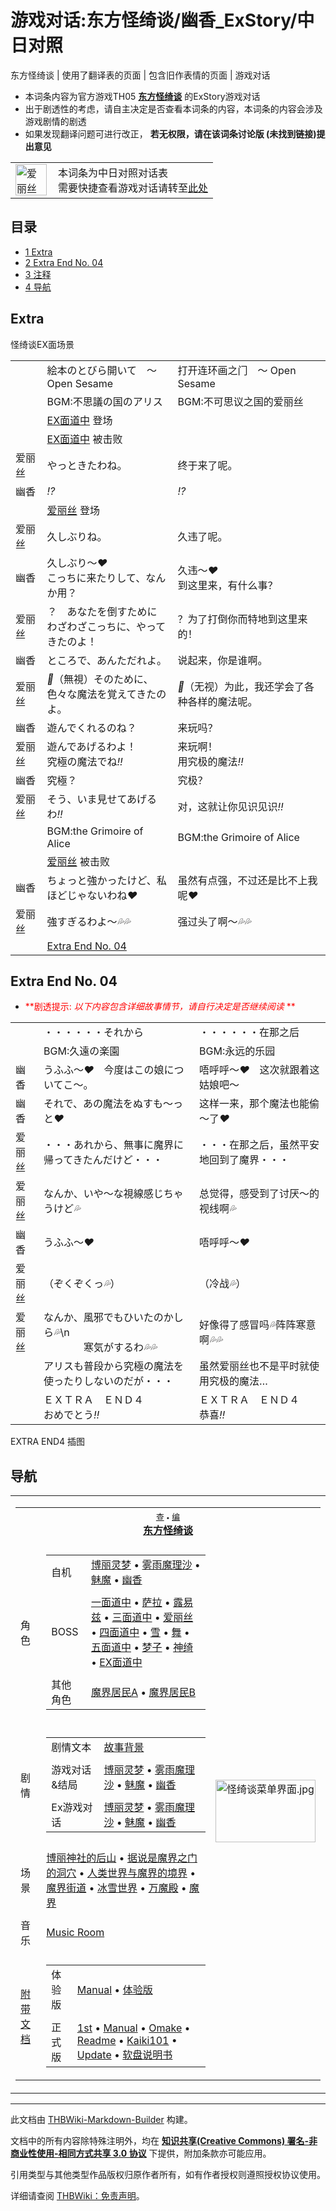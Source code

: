 # 游戏对话:东方怪绮谈/幽香_ExStory/中日对照

<!-- source html: G:\repos\THBWiki-Markdown-Builder\THBWikiMarkdown\Temp\main\d\d6\ns508%3A%E4%B8%9C%E6%96%B9%E6%80%AA%E7%BB%AE%E8%B0%88%2F%E5%B9%BD%E9%A6%99_ExStory%2F%E4%B8%AD%E6%97%A5%E5%AF%B9%E7%85%A7.html -->

东方怪绮谈 | 使用了翻译表的页面 | 包含旧作表情的页面 | 游戏对话

- 本词条内容为官方游戏TH05 **[东方怪绮谈](./东方怪绮谈.md)** 的ExStory游戏对话
- 出于剧透性的考虑，请自主决定是否查看本词条的内容，本词条的内容会涉及游戏剧情的剧透
- 如果发现翻译问题可进行改正， **若无权限，请在该词条讨论版 (未找到链接)提出意见** 


<table>
<tbody><tr>
<td class="mbox-image"><div style="width: 52px;">
  <a href="./文件-爱丽丝（Q版立绘）.png.md" class="image"><img alt="爱丽丝（Q版立绘）.png" src="https://upload.thwiki.cc/thumb/a/af/%E7%88%B1%E4%B8%BD%E4%B8%9D%EF%BC%88Q%E7%89%88%E7%AB%8B%E7%BB%98%EF%BC%89.png/50px-%E7%88%B1%E4%B8%BD%E4%B8%9D%EF%BC%88Q%E7%89%88%E7%AB%8B%E7%BB%98%EF%BC%89.png" decoding="async" loading="lazy" width="50" height="50" srcset="https://upload.thwiki.cc/thumb/a/af/%E7%88%B1%E4%B8%BD%E4%B8%9D%EF%BC%88Q%E7%89%88%E7%AB%8B%E7%BB%98%EF%BC%89.png/75px-%E7%88%B1%E4%B8%BD%E4%B8%9D%EF%BC%88Q%E7%89%88%E7%AB%8B%E7%BB%98%EF%BC%89.png 1.5x, https://upload.thwiki.cc/thumb/a/af/%E7%88%B1%E4%B8%BD%E4%B8%9D%EF%BC%88Q%E7%89%88%E7%AB%8B%E7%BB%98%EF%BC%89.png/100px-%E7%88%B1%E4%B8%BD%E4%B8%9D%EF%BC%88Q%E7%89%88%E7%AB%8B%E7%BB%98%EF%BC%89.png 2x" data-file-width="500" data-file-height="500"></a></div></td>
<td class="mbox-text" style="">本词条为中日对照对话表<br>需要快捷查看游戏对话请转至<a href="./游戏对话-东方怪绮谈-幽香_ExStory.md" title="游戏对话:东方怪绮谈/幽香 ExStory">此处</a></td>
</tr>
</tbody></table>



## 目录

- [1 Extra](#Extra)
- [2 Extra End No. 04](#Extra_End_No._04)
- [3 注释](#注释)
- [4 导航](#导航)





## Extra
[](./文件-怪绮谈EX面场景.png.md)  [](./文件-怪绮谈EX面场景.png.md)怪绮谈EX面场景


<table><tbody><tr class="tt-header" id="Extra-1" data-pos="&#91;&quot;Extra&quot;,1&#93;"><td id="" class="tt-h" lang="zh"><div class="poem"></div></td><td class="tt-ja" lang="ja"><div class="poem">絵本のとびら開いて　～ Open Sesame</div></td><td class="tt-zh" lang="zh"><div class="poem">打开连环画之门　～ Open Sesame</div></td></tr><tr class="tt-header" id="Extra-2" data-pos="&#91;&quot;Extra&quot;,2&#93;"><td id="" class="tt-h" lang="zh"><div class="poem"></div></td><td class="tt-ja" lang="ja"><div class="poem">BGM:不思議の国のアリス</div></td><td class="tt-zh" lang="zh"><div class="poem">BGM:不可思议之国的爱丽丝</div></td></tr><tr class="tt-status-header" id="Extra-3" data-pos="&#91;&quot;Extra&quot;,3&#93;"><td class="tt-s" lang="zh"><div class="poem"></div></td><td colspan="2" class="tt-status" lang="zh"><div class="poem"><a href="/%E4%B8%9C%E6%96%B9%E6%80%AA%E7%BB%AE%E8%B0%88/%E5%85%B6%E4%BB%96%E8%A7%92%E8%89%B2#EX面道中" title="东方怪绮谈/其他角色">EX面道中</a> 登场</div></td></tr><tr class="tt-status-header" id="Extra-4" data-pos="&#91;&quot;Extra&quot;,4&#93;"><td class="tt-s" lang="zh"><div class="poem"></div></td><td colspan="2" class="tt-status" lang="zh"><div class="poem"><a href="/%E4%B8%9C%E6%96%B9%E6%80%AA%E7%BB%AE%E8%B0%88/%E5%85%B6%E4%BB%96%E8%A7%92%E8%89%B2#EX面道中" title="东方怪绮谈/其他角色">EX面道中</a> 被击败</div></td></tr><tr class="tt-content" id="Extra-5" data-pos="&#91;&quot;Extra&quot;,5&#93;"><td id="爱丽丝" class="tt-char" lang="zh"><div class="poem">爱丽丝</div></td><td class="tt-ja" lang="ja"><div class="poem">やっときたわね。</div></td><td class="tt-zh" lang="zh"><div class="poem">终于来了呢。</div></td></tr><tr class="tt-content" id="Extra-6" data-pos="&#91;&quot;Extra&quot;,6&#93;"><td id="幽香" class="tt-char" lang="zh"><div class="poem">幽香</div></td><td class="tt-ja" lang="ja"><div class="poem"><i class="touhou98">&#8265;</i></div></td><td class="tt-zh" lang="zh"><div class="poem"><i class="touhou98">&#8265;</i></div></td></tr><tr class="tt-status-header" id="Extra-7" data-pos="&#91;&quot;Extra&quot;,7&#93;"><td class="tt-s" lang="zh"><div class="poem"></div></td><td colspan="2" class="tt-status" lang="zh"><div class="poem"><a href="./爱丽丝（旧作角色）.md" title="爱丽丝（旧作角色）">爱丽丝</a> 登场</div></td></tr><tr class="tt-content" id="Extra-8" data-pos="&#91;&quot;Extra&quot;,8&#93;"><td id="爱丽丝" class="tt-char" lang="zh"><div class="poem">爱丽丝</div></td><td class="tt-ja" lang="ja"><div class="poem">久しぶりね。</div></td><td class="tt-zh" lang="zh"><div class="poem">久违了呢。</div></td></tr><tr class="tt-content" id="Extra-9" data-pos="&#91;&quot;Extra&quot;,9&#93;"><td id="幽香" class="tt-char" lang="zh"><div class="poem">幽香</div></td><td class="tt-ja" lang="ja"><div class="poem">久しぶり～<i class="touhou98">&#10084;</i><br>こっちに来たりして、なん<br>か用？</div></td><td class="tt-zh" lang="zh"><div class="poem">久违～<i class="touhou98">&#10084;</i><br>到这里来，有什么事？</div></td></tr><tr class="tt-content" id="Extra-10" data-pos="&#91;&quot;Extra&quot;,10&#93;"><td id="爱丽丝" class="tt-char" lang="zh"><div class="poem">爱丽丝</div></td><td class="tt-ja" lang="ja"><div class="poem">？　あなたを倒すために<br>わざわざこっちに、やって<br>きたのよ！</div></td><td class="tt-zh" lang="zh"><div class="poem">？为了打倒你而特地到这里来的！</div></td></tr><tr class="tt-content" id="Extra-11" data-pos="&#91;&quot;Extra&quot;,11&#93;"><td id="幽香" class="tt-char" lang="zh"><div class="poem">幽香</div></td><td class="tt-ja" lang="ja"><div class="poem">ところで、あんただれよ。</div></td><td class="tt-zh" lang="zh"><div class="poem">说起来，你是谁啊。</div></td></tr><tr class="tt-content" id="Extra-12" data-pos="&#91;&quot;Extra&quot;,12&#93;"><td id="爱丽丝" class="tt-char" lang="zh"><div class="poem">爱丽丝</div></td><td class="tt-ja" lang="ja"><div class="poem"><i class="touhou98">&#128162;</i>（無視）そのために、<br>色々な魔法を覚えてきたの<br>よ。</div></td><td class="tt-zh" lang="zh"><div class="poem"><i class="touhou98">&#128162;</i>（无视）为此，我还学会了各种各样的魔法呢。</div></td></tr><tr class="tt-content" id="Extra-13" data-pos="&#91;&quot;Extra&quot;,13&#93;"><td id="幽香" class="tt-char" lang="zh"><div class="poem">幽香</div></td><td class="tt-ja" lang="ja"><div class="poem">遊んでくれるのね？</div></td><td class="tt-zh" lang="zh"><div class="poem">来玩吗？</div></td></tr><tr class="tt-content" id="Extra-14" data-pos="&#91;&quot;Extra&quot;,14&#93;"><td id="爱丽丝" class="tt-char" lang="zh"><div class="poem">爱丽丝</div></td><td class="tt-ja" lang="ja"><div class="poem">遊んであげるわよ！<br>究極の魔法でね<i class="touhou98">&#8252;</i></div></td><td class="tt-zh" lang="zh"><div class="poem">来玩啊！<br>用究极的魔法<i class="touhou98">&#8252;</i></div></td></tr><tr class="tt-content" id="Extra-15" data-pos="&#91;&quot;Extra&quot;,15&#93;"><td id="幽香" class="tt-char" lang="zh"><div class="poem">幽香</div></td><td class="tt-ja" lang="ja"><div class="poem">究極？</div></td><td class="tt-zh" lang="zh"><div class="poem">究极？</div></td></tr><tr class="tt-content" id="Extra-16" data-pos="&#91;&quot;Extra&quot;,16&#93;"><td id="爱丽丝" class="tt-char" lang="zh"><div class="poem">爱丽丝</div></td><td class="tt-ja" lang="ja"><div class="poem">そう、いま見せてあげる<br>わ<i class="touhou98">&#8252;</i></div></td><td class="tt-zh" lang="zh"><div class="poem">对，这就让你见识见识<i class="touhou98">&#8252;</i></div></td></tr><tr class="tt-header" id="Extra-17" data-pos="&#91;&quot;Extra&quot;,17&#93;"><td id="" class="tt-h" lang="zh"><div class="poem"></div></td><td class="tt-ja" lang="ja"><div class="poem">BGM:the Grimoire of Alice</div></td><td class="tt-zh" lang="zh"><div class="poem">BGM:the Grimoire of Alice</div></td></tr><tr class="tt-status-header" id="Extra-18" data-pos="&#91;&quot;Extra&quot;,18&#93;"><td class="tt-s" lang="zh"><div class="poem"></div></td><td colspan="2" class="tt-status" lang="zh"><div class="poem"><a href="./爱丽丝（旧作角色）.md" title="爱丽丝（旧作角色）">爱丽丝</a> 被击败</div></td></tr><tr class="tt-content" id="Extra-19" data-pos="&#91;&quot;Extra&quot;,19&#93;"><td id="幽香" class="tt-char" lang="zh"><div class="poem">幽香</div></td><td class="tt-ja" lang="ja"><div class="poem">ちょっと強かったけど、私<br>ほどじゃないわね<i class="touhou98">&#10084;</i></div></td><td class="tt-zh" lang="zh"><div class="poem">虽然有点强，不过还是比不上我呢<i class="touhou98">&#10084;</i></div></td></tr><tr class="tt-content" id="Extra-20" data-pos="&#91;&quot;Extra&quot;,20&#93;"><td id="爱丽丝" class="tt-char" lang="zh"><div class="poem">爱丽丝</div></td><td class="tt-ja" lang="ja"><div class="poem">強すぎるわよ～<i class="touhou98">&#128166;</i><i class="touhou98">&#128166;</i></div></td><td class="tt-zh" lang="zh"><div class="poem">强过头了啊～<i class="touhou98">&#128166;</i><i class="touhou98">&#128166;</i></div></td></tr><tr class="tt-status-header" id="Extra-21" data-pos="&#91;&quot;Extra&quot;,21&#93;"><td class="tt-s" lang="zh"><div class="poem"></div></td><td colspan="2" class="tt-status" lang="zh"><div class="poem"><a href="#Extra_End_No._04">Extra End No. 04</a></div></td></tr></tbody></table>




## Extra End No. 04

- <font color="Red"> **剧透提示:  *以下内容包含详细故事情节，请自行决定是否继续阅读* ** </font>



<table><tbody><tr class="tt-narrator" id="Extra_End_No._04-1" data-pos="&#91;&quot;Extra End No. 04&quot;,1&#93;"><td id="" class="tt-narrator" lang="zh"><div class="poem"></div></td><td class="tt-ja" lang="ja"><div class="poem">・・・・・・それから</div></td><td class="tt-zh" lang="zh"><div class="poem">・・・・・・在那之后</div></td></tr><tr class="tt-header" id="Extra_End_No._04-2" data-pos="&#91;&quot;Extra End No. 04&quot;,2&#93;"><td id="" class="tt-h" lang="zh"><div class="poem"></div></td><td class="tt-ja" lang="ja"><div class="poem">BGM:久遠の楽園</div></td><td class="tt-zh" lang="zh"><div class="poem">BGM:永远的乐园</div></td></tr><tr class="tt-content" id="Extra_End_No._04-3" data-pos="&#91;&quot;Extra End No. 04&quot;,3&#93;"><td id="幽香" class="tt-char" lang="zh"><div class="poem">幽香</div></td><td class="tt-ja" lang="ja"><div class="poem">うふふ～<i class="touhou98">&#10084;</i>　今度はこの娘についてこ～。</div></td><td class="tt-zh" lang="zh"><div class="poem">唔呼呼～<i class="touhou98">&#10084;</i>　这次就跟着这姑娘吧～</div></td></tr><tr class="tt-content" id="Extra_End_No._04-4" data-pos="&#91;&quot;Extra End No. 04&quot;,4&#93;"><td id="幽香" class="tt-char" lang="zh"><div class="poem">幽香</div></td><td class="tt-ja" lang="ja"><div class="poem">それで、あの魔法をぬすも～っと<i class="touhou98">&#10084;</i></div></td><td class="tt-zh" lang="zh"><div class="poem">这样一来，那个魔法也能偷～了<i class="touhou98">&#10084;</i></div></td></tr><tr class="tt-content" id="Extra_End_No._04-5" data-pos="&#91;&quot;Extra End No. 04&quot;,5&#93;"><td id="爱丽丝" class="tt-char" lang="zh"><div class="poem">爱丽丝</div></td><td class="tt-ja" lang="ja"><div class="poem">・・・あれから、無事に魔界に帰ってきたんだけど・・・</div></td><td class="tt-zh" lang="zh"><div class="poem">・・・在那之后，虽然平安地回到了魔界・・・</div></td></tr><tr class="tt-content" id="Extra_End_No._04-6" data-pos="&#91;&quot;Extra End No. 04&quot;,6&#93;"><td id="爱丽丝" class="tt-char" lang="zh"><div class="poem">爱丽丝</div></td><td class="tt-ja" lang="ja"><div class="poem">なんか、いや～な視線感じちゃうけど<i class="touhou98">&#128166;</i></div></td><td class="tt-zh" lang="zh"><div class="poem">总觉得，感受到了讨厌～的视线啊<i class="touhou98">&#128166;</i></div></td></tr><tr class="tt-content" id="Extra_End_No._04-7" data-pos="&#91;&quot;Extra End No. 04&quot;,7&#93;"><td id="幽香" class="tt-char" lang="zh"><div class="poem">幽香</div></td><td class="tt-ja" lang="ja"><div class="poem">うふふ～<i class="touhou98">&#10084;</i></div></td><td class="tt-zh" lang="zh"><div class="poem">唔呼呼～<i class="touhou98">&#10084;</i></div></td></tr><tr class="tt-content" id="Extra_End_No._04-8" data-pos="&#91;&quot;Extra End No. 04&quot;,8&#93;"><td id="爱丽丝" class="tt-char" lang="zh"><div class="poem">爱丽丝</div></td><td class="tt-ja" lang="ja"><div class="poem">（ぞくぞくっ<i class="touhou98">&#128166;</i>）</div></td><td class="tt-zh" lang="zh"><div class="poem">（冷战<i class="touhou98">&#128166;</i>）</div></td></tr><tr class="tt-content" id="Extra_End_No._04-9" data-pos="&#91;&quot;Extra End No. 04&quot;,9&#93;"><td id="爱丽丝" class="tt-char" lang="zh"><div class="poem">爱丽丝</div></td><td class="tt-ja" lang="ja"><div class="poem">なんか、風邪でもひいたのかしら<i class="touhou98">&#128166;</i>\n<br>　　　　寒気がするわ<i class="touhou98">&#128166;</i><i class="touhou98">&#128166;</i></div></td><td class="tt-zh" lang="zh"><div class="poem">好像得了感冒吗<i class="touhou98">&#128166;</i>阵阵寒意啊<i class="touhou98">&#128166;</i><i class="touhou98">&#128166;</i></div></td></tr><tr class="tt-narrator" id="Extra_End_No._04-10" data-pos="&#91;&quot;Extra End No. 04&quot;,10&#93;"><td id="" class="tt-narrator" lang="zh"><div class="poem"></div></td><td class="tt-ja" lang="ja"><div class="poem">アリスも普段から究極の魔法を使ったりしないのだが・・・</div></td><td class="tt-zh" lang="zh"><div class="poem">虽然爱丽丝也不是平时就使用究极的魔法…</div></td></tr><tr class="tt-header" id="Extra_End_No._04-11" data-pos="&#91;&quot;Extra End No. 04&quot;,11&#93;"><td id="" class="tt-h" lang="zh"><div class="poem"></div></td><td class="tt-ja" lang="ja"><div class="poem">ＥＸＴＲＡ　ＥＮＤ４<br>おめでとう<i class="touhou98">&#8252;</i></div></td><td class="tt-zh" lang="zh"><div class="poem">ＥＸＴＲＡ　ＥＮＤ４<br>恭喜<i class="touhou98">&#8252;</i></div></td></tr></tbody></table>





[](./文件-东方怪绮谈ed15.png.md)


[](./文件-东方怪绮谈ed16.png.md)

EXTRA END4 插图







## 导航
  
  

<table><tbody><tr><td><table cellspacing="0" class="nowraplinks mw-collapsible mw-collapsed" style="width:100%;;;"><tbody><tr><th style=";" colspan="3" class="navbox-title"><div class="navbar"><div class="noprint plainlinksneverexpand" style="background-color:transparent; padding:0; font-weight:normal; font-size:80%; white-space:nowrap;"><a href="./模板-东方怪绮谈导航.md" title="模板:东方怪绮谈导航"><span style=";;border:none;" title="查看这个模板">查</span></a>&#160;<span style="font-size:80%;">•</span>&#160;<a href="/index.php?title=%E6%A8%A1%E6%9D%BF:%E4%B8%9C%E6%96%B9%E6%80%AA%E7%BB%AE%E8%B0%88%E5%AF%BC%E8%88%AA&amp;action=edit"><span style=";;border:none;" title="您可以编辑这个模板。请在储存变更之前先预览">编</span></a></div></div><span><a href="./东方怪绮谈.md" title="东方怪绮谈">东方怪绮谈</a></span></th></tr><tr><td></td></tr><tr><td class="navbox-group" style=";;">角色</td><td style=";;" class="navbox-list navbox-odd"><div></div><table cellspacing="0" class="nowraplinks navbox-subgroup" style="width:100%;;;;"><tbody><tr><td class="navbox-group" style=";;"><div>自机</div></td><td style=";;" class="navbox-list navbox-odd"><div><a href="./博丽灵梦（旧作角色）.md" title="博丽灵梦（旧作角色）">博丽灵梦</a> &#8226; <a href="./雾雨魔理沙（旧作角色）.md" title="雾雨魔理沙（旧作角色）">雾雨魔理沙</a> &#8226; <a href="./魅魔.md" title="魅魔">魅魔</a> &#8226; <a href="./幽香.md" title="幽香">幽香</a></div></td></tr><tr><td></td></tr><tr><td class="navbox-group" style=";;"><div>BOSS</div></td><td style=";;" class="navbox-list navbox-even"><div><a href="/%E4%B8%9C%E6%96%B9%E6%80%AA%E7%BB%AE%E8%B0%88/%E5%85%B6%E4%BB%96%E8%A7%92%E8%89%B2#一面道中" title="东方怪绮谈/其他角色">一面道中</a> &#8226; <a href="./萨拉.md" title="萨拉">萨拉</a> &#8226; <a href="./露易兹.md" title="露易兹">露易兹</a> &#8226; <a href="/%E4%B8%9C%E6%96%B9%E6%80%AA%E7%BB%AE%E8%B0%88/%E5%85%B6%E4%BB%96%E8%A7%92%E8%89%B2#三面道中" title="东方怪绮谈/其他角色">三面道中</a> &#8226; <a href="./爱丽丝（旧作角色）.md" title="爱丽丝（旧作角色）">爱丽丝</a> &#8226; <a href="/%E4%B8%9C%E6%96%B9%E6%80%AA%E7%BB%AE%E8%B0%88/%E5%85%B6%E4%BB%96%E8%A7%92%E8%89%B2#四面道中" title="东方怪绮谈/其他角色">四面道中</a> &#8226; <a href="./雪.md" title="雪">雪</a> &#8226; <a href="./舞.md" title="舞">舞</a> &#8226; <a href="/%E4%B8%9C%E6%96%B9%E6%80%AA%E7%BB%AE%E8%B0%88/%E5%85%B6%E4%BB%96%E8%A7%92%E8%89%B2#五面道中" title="东方怪绮谈/其他角色">五面道中</a> &#8226; <a href="./梦子.md" title="梦子">梦子</a> &#8226; <a href="./神绮.md" title="神绮">神绮</a> &#8226; <a href="/%E4%B8%9C%E6%96%B9%E6%80%AA%E7%BB%AE%E8%B0%88/%E5%85%B6%E4%BB%96%E8%A7%92%E8%89%B2#EX面道中" title="东方怪绮谈/其他角色">EX面道中</a></div></td></tr><tr><td></td></tr><tr><td class="navbox-group" style=";;"><div>其他角色</div></td><td style=";;" class="navbox-list navbox-odd"><div><a href="/%E4%B8%9C%E6%96%B9%E6%80%AA%E7%BB%AE%E8%B0%88/%E5%85%B6%E4%BB%96%E8%A7%92%E8%89%B2#ED" title="东方怪绮谈/其他角色">魔界居民A</a> &#8226; <a href="/%E4%B8%9C%E6%96%B9%E6%80%AA%E7%BB%AE%E8%B0%88/%E5%85%B6%E4%BB%96%E8%A7%92%E8%89%B2#ED" title="东方怪绮谈/其他角色">魔界居民B</a></div></td></tr></tbody></table><div></div></td><td class="navbox-image" style="" rowspan="9"><a href="./文件-怪绮谈菜单界面.jpg.md" class="image"><img alt="怪绮谈菜单界面.jpg" src="https://upload.thwiki.cc/thumb/6/69/%E6%80%AA%E7%BB%AE%E8%B0%88%E8%8F%9C%E5%8D%95%E7%95%8C%E9%9D%A2.jpg/160px-%E6%80%AA%E7%BB%AE%E8%B0%88%E8%8F%9C%E5%8D%95%E7%95%8C%E9%9D%A2.jpg" decoding="async" loading="lazy" width="160" height="100" srcset="https://upload.thwiki.cc/thumb/6/69/%E6%80%AA%E7%BB%AE%E8%B0%88%E8%8F%9C%E5%8D%95%E7%95%8C%E9%9D%A2.jpg/240px-%E6%80%AA%E7%BB%AE%E8%B0%88%E8%8F%9C%E5%8D%95%E7%95%8C%E9%9D%A2.jpg 1.5x, https://upload.thwiki.cc/thumb/6/69/%E6%80%AA%E7%BB%AE%E8%B0%88%E8%8F%9C%E5%8D%95%E7%95%8C%E9%9D%A2.jpg/320px-%E6%80%AA%E7%BB%AE%E8%B0%88%E8%8F%9C%E5%8D%95%E7%95%8C%E9%9D%A2.jpg 2x" data-file-width="640" data-file-height="401"></a></td></tr><tr><td></td></tr><tr><td class="navbox-group" style=";;">剧情</td><td style=";;" class="navbox-list navbox-even"><div></div><table cellspacing="0" class="nowraplinks navbox-subgroup" style="width:100%;;;;"><tbody><tr><td class="navbox-group" style=";;"><div>剧情文本</div></td><td style=";;" class="navbox-list navbox-odd"><div><a href="/%E9%99%84%E5%B8%A6%E6%96%87%E6%A1%A3:%E4%B8%9C%E6%96%B9%E6%80%AA%E7%BB%AE%E8%B0%88/Manual#故事背景" title="附带文档:东方怪绮谈/Manual">故事背景</a></div></td></tr><tr><td></td></tr><tr><td class="navbox-group" style=";;"><div>游戏对话&amp;结局</div></td><td style=";;" class="navbox-list navbox-even"><div><a href="./游戏对话-东方怪绮谈-博丽灵梦.md" title="游戏对话:东方怪绮谈/博丽灵梦">博丽灵梦</a> &#8226; <a href="./游戏对话-东方怪绮谈-雾雨魔理沙.md" title="游戏对话:东方怪绮谈/雾雨魔理沙">雾雨魔理沙</a> &#8226; <a href="./游戏对话-东方怪绮谈-魅魔.md" title="游戏对话:东方怪绮谈/魅魔">魅魔</a> &#8226; <a href="./游戏对话-东方怪绮谈-幽香.md" title="游戏对话:东方怪绮谈/幽香">幽香</a></div></td></tr><tr><td></td></tr><tr><td class="navbox-group" style=";;"><div>Ex游戏对话</div></td><td style=";;" class="navbox-list navbox-odd"><div><a href="./游戏对话-东方怪绮谈-博丽灵梦_ExStory.md" title="游戏对话:东方怪绮谈/博丽灵梦 ExStory">博丽灵梦</a> &#8226; <a href="./游戏对话-东方怪绮谈-雾雨魔理沙_ExStory.md" title="游戏对话:东方怪绮谈/雾雨魔理沙 ExStory">雾雨魔理沙</a> &#8226; <a href="./游戏对话-东方怪绮谈-魅魔_ExStory.md" title="游戏对话:东方怪绮谈/魅魔 ExStory">魅魔</a> &#8226; <a href="./游戏对话-东方怪绮谈-幽香_ExStory.md" title="游戏对话:东方怪绮谈/幽香 ExStory">幽香</a></div></td></tr></tbody></table><div></div></td></tr><tr><td></td></tr><tr><td class="navbox-group" style=";;">场景</td><td style=";;" class="navbox-list navbox-odd"><div><a href="/%E5%8D%9A%E4%B8%BD%E7%A5%9E%E7%A4%BE#后山" title="博丽神社">博丽神社的后山</a> &#8226; <a href="/%E5%AE%98%E6%96%B9%E5%9C%BA%E6%99%AF%EF%BC%88%E6%97%A7%E4%BD%9C%EF%BC%89#魔界之门" title="官方场景（旧作）" unred="">据说是魔界之门的洞穴</a> &#8226; <a href="/%E5%AE%98%E6%96%B9%E5%9C%BA%E6%99%AF%EF%BC%88%E6%97%A7%E4%BD%9C%EF%BC%89#魔空间" title="官方场景（旧作）" unred="">人类世界与魔界的境界</a> &#8226; <a href="./魔界街道.md" title="魔界街道">魔界街道</a> &#8226; <a href="./冰雪世界.md" title="冰雪世界">冰雪世界</a> &#8226; <a href="./万魔殿.md" title="万魔殿">万魔殿</a> &#8226; <a href="./魔界.md" title="魔界">魔界</a></div></td></tr><tr><td></td></tr><tr><td class="navbox-group" style=";;">音乐</td><td style=";;" class="navbox-list navbox-even"><div><a href="./东方怪绮谈-Music.md" title="东方怪绮谈/Music">Music Room</a></div></td></tr><tr><td></td></tr><tr><td class="navbox-group" style=";;"><a href="/%E4%B8%9C%E6%96%B9%E6%80%AA%E7%BB%AE%E8%B0%88#附带文档" title="东方怪绮谈">附带文档</a></td><td style=";;" class="navbox-list navbox-odd"><div></div><table cellspacing="0" class="nowraplinks navbox-subgroup" style="width:100%;;;;"><tbody><tr><td class="navbox-group" style=";;"><div>体验版</div></td><td style=";;" class="navbox-list navbox-odd"><div><a href="./附带文档-东方怪绮谈体验版-Manual.md" title="附带文档:东方怪绮谈体验版/Manual">Manual</a> &#8226; <a href="./附带文档-东方怪绮谈体验版-Taiken.md" title="附带文档:东方怪绮谈体验版/Taiken">体验版</a></div></td></tr><tr><td></td></tr><tr><td class="navbox-group" style=";;"><div>正式版</div></td><td style=";;" class="navbox-list navbox-even"><div><a href="./附带文档-东方怪绮谈-1st.md" title="附带文档:东方怪绮谈/1st">1st</a> &#8226; <a href="./附带文档-东方怪绮谈-Manual.md" title="附带文档:东方怪绮谈/Manual">Manual</a> &#8226; <a href="./附带文档-东方怪绮谈-Omake.md" title="附带文档:东方怪绮谈/Omake">Omake</a> &#8226; <a href="./附带文档-东方怪绮谈-Readme.md" title="附带文档:东方怪绮谈/Readme">Readme</a> &#8226; <a href="./附带文档-东方怪绮谈-Kaiki101.md" title="附带文档:东方怪绮谈/Kaiki101">Kaiki101</a> &#8226; <a href="./附带文档-东方怪绮谈-Update.md" title="附带文档:东方怪绮谈/Update">Update</a> &#8226; <a href="./附带文档-东方怪绮谈-软盘说明书.md" title="附带文档:东方怪绮谈/软盘说明书">软盘说明书</a></div></td></tr></tbody></table><div></div></td></tr></tbody></table></td></tr></tbody></table>


  
  

  





---

此文档由 [THBWiki-Markdown-Builder](https://github.com/Delsin-Yu/THBWiki-Markdown-Builder) 构建。

文档中的所有内容除特殊注明外，均在 [**知识共享(Creative Commons) 署名-非商业性使用-相同方式共享 3.0 协议**](https://creativecommons.org/licenses/by-sa/3.0/deed.zh-hans) 下提供，附加条款亦可能应用。

引用类型与其他类型作品版权归原作者所有，如有作者授权则遵照授权协议使用。

详细请查阅 [THBWiki：免责声明](https://thbwiki.cc/THBWiki:%E5%85%8D%E8%B4%A3%E5%A3%B0%E6%98%8E)。

